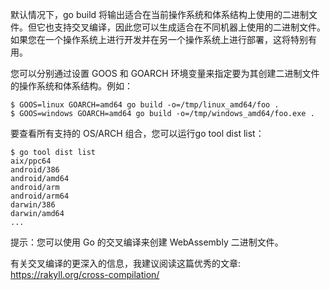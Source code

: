 默认情况下，go build 将输出适合在当前操作系统和体系结构上使用的二进制文件。但它也支持交叉编译，因此您可以生成适合在不同机器上使用的二进制文件。如果您在一个操作系统上进行开发并在另一个操作系统上进行部署，这将特别有用。

您可以分别通过设置 GOOS 和 GOARCH 环境变量来指定要为其创建二进制文件的操作系统和体系结构。例如：

```
$ GOOS=linux GOARCH=amd64 go build -o=/tmp/linux_amd64/foo .
$ GOOS=windows GOARCH=amd64 go build -o=/tmp/windows_amd64/foo.exe .
```

要查看所有支持的 OS/ARCH 组合，您可以运行go tool dist list：

```
$ go tool dist list
aix/ppc64
android/386
android/amd64
android/arm
android/arm64
darwin/386
darwin/amd64
...
```

提示：您可以使用 Go 的交叉编译来创建 WebAssembly 二进制文件。

有关交叉编译的更深入的信息，我建议阅读这篇优秀的文章: https://rakyll.org/cross-compilation/
